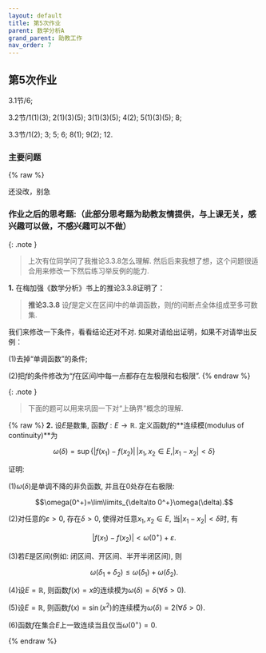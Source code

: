 ```yaml
---
layout: default
title: 第5次作业
parent: 数学分析A
grand_parent: 助教工作
nav_order: 7
---
```


## 第5次作业

3.1节/6;

3.2节/1(1)(3); 2(1)(3)(5); 3(1)(3)(5); 4(2); 5(1)(3)(5); 8;

3.3节/1(2); 3; 5; 6; 8(1); 9(2); 12.

### 主要问题

{% raw %}

还没改，别急

### 作业之后的思考题:（此部分思考题为助教友情提供，与上课无关，感兴趣可以做，不感兴趣可以不做）

{: .note }
> 上次有位同学问了我推论3.3.8怎么理解. 然后后来我想了想，这个问题很适合用来修改一下然后练习举反例的能力. 

**1.** 在梅加强《数学分析》书上的推论3.3.8证明了：

> **推论3.3.8** 设$f$是定义在区间$I$中的单调函数，则$f$的间断点全体组成至多可数集. 

我们来修改一下条件，看看结论还对不对. 如果对请给出证明，如果不对请举出反例：

(1)去掉“单调函数”的条件;

(2)把$f$的条件修改为“$f$在区间$I$中每一点都存在左极限和右极限”.
{% endraw %}

{: .note }
> 下面的题可以用来巩固一下对“上确界”概念的理解.

{% raw %}
**2.** 设$E$是数集, 函数$f:E\to\mathbb{R}$. 定义函数$f$的**连续模(modulus of continuity)**为

$$\omega(\delta)=\sup\{|f(x_1)-f(x_2)|\,|x_1,x_2\in E, |x_1-x_2| < \delta\}$$

证明: 

(1)$\omega(\delta)$是单调不降的非负函数, 并且在$0$处存在右极限:

$$\omega(0^+)=\lim\limits_{\delta\to 0^+}\omega(\delta).$$

(2)对任意的$\varepsilon>0$, 存在$\delta > 0$, 使得对任意$x_1,x_2\in E$, 当$\vert x_1 - x_2 \vert < \delta$时, 有

$$|f(x_1)-f(x_2)| < \omega(0^+) + \varepsilon.$$

(3)若$E$是区间(例如: 闭区间、开区间、半开半闭区间), 则

$$\omega(\delta_1+\delta_2) \le \omega(\delta_1) + \omega(\delta_2).$$

(4)设$E=\mathbb{R}$, 则函数$f(x)=x$的连续模为$\omega(\delta)=\delta(\forall \delta>0)$.

(5)设$E=\mathbb{R}$, 则函数$f(x)=\sin(x^2)$的连续模为$\omega(\delta)=2(\forall \delta>0)$.

(6)函数$f$在集合$E$上一致连续当且仅当$\omega(0^+)=0$.


{% endraw %}
